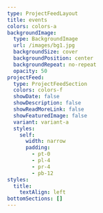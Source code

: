 ```yaml
---
type: ProjectFeedLayout
title: events
colors: colors-a
backgroundImage:
  type: BackgroundImage
  url: /images/bg1.jpg
  backgroundSize: cover
  backgroundPosition: center
  backgroundRepeat: no-repeat
  opacity: 50
projectFeed:
  type: ProjectFeedSection
  colors: colors-f
  showDate: false
  showDescription: false
  showReadMoreLink: false
  showFeaturedImage: false
  variant: variant-a
  styles:
    self:
      width: narrow
      padding:
        - pt-0
        - pl-4
        - pr-4
        - pb-12
styles:
  title:
    textAlign: left
bottomSections: []
---
```

